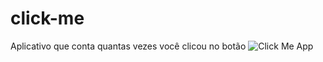# click-me

Aplicativo que conta quantas vezes você clicou no botão
![Click Me App](https://i.imgur.com/PW3RWnY.jpg)
